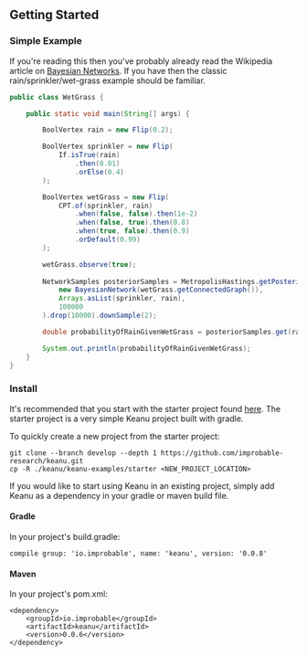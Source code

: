 ## Getting Started

### Simple Example

If you're reading this then you've probably already read the Wikipedia article on
[Bayesian Networks](https://en.wikipedia.org/wiki/Bayesian_network). If you have
then the classic rain/sprinkler/wet-grass example should be familiar.

```java
public class WetGrass {

    public static void main(String[] args) {

        BoolVertex rain = new Flip(0.2);

        BoolVertex sprinkler = new Flip(
            If.isTrue(rain)
                .then(0.01)
                .orElse(0.4)
        );

        BoolVertex wetGrass = new Flip(
            CPT.of(sprinkler, rain)
                .when(false, false).then(1e-2)
                .when(false, true).then(0.8)
                .when(true, false).then(0.9)
                .orDefault(0.99)
        );

        wetGrass.observe(true);
        
        NetworkSamples posteriorSamples = MetropolisHastings.getPosteriorSamples(
            new BayesianNetwork(wetGrass.getConnectedGraph()),
            Arrays.asList(sprinkler, rain),
            100000
        ).drop(10000).downSample(2);

        double probabilityOfRainGivenWetGrass = posteriorSamples.get(rain).probability(isRaining -> isRaining.scalar() == true);

        System.out.println(probabilityOfRainGivenWetGrass);
    }
}
```

### Install

It's recommended that you start with the starter project found [here](../keanu-examples/starter).
The starter project is a very simple Keanu project built with gradle. 

To quickly create a new project from the starter project:
```
git clone --branch develop --depth 1 https://github.com/improbable-research/keanu.git
cp -R ./keanu/keanu-examples/starter <NEW_PROJECT_LOCATION>
```

If you would like to start using Keanu in an existing project, simply add Keanu as a dependency 
in your gradle or maven build file.

#### Gradle

In your project's build.gradle:

```$groovy
compile group: 'io.improbable', name: 'keanu', version: '0.0.8'
```

#### Maven

In your project's pom.xml:

```
<dependency>
    <groupId>io.improbable</groupId>
    <artifactId>keanu</artifactId>
    <version>0.0.6</version>
</dependency>
```

